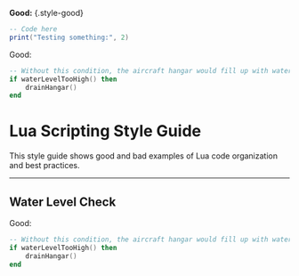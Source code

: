 **Good:** {.style-good}

```lua class="good"
-- Code here
print("Testing something:", 2)
```


<p class="style-good">Good:</p>

```lua class="good"
-- Without this condition, the aircraft hangar would fill up with water.
if waterLevelTooHigh() then
    drainHangar()
end
```



# Lua Scripting Style Guide

This style guide shows good and bad examples of Lua code organization and best practices.

---

## Water Level Check

<p class="style-good">Good:</p>

```lua {.good}
-- Without this condition, the aircraft hangar would fill up with water.
if waterLevelTooHigh() then
    drainHangar()
end
```

